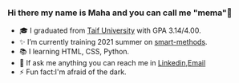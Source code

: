 ### Hi there my name is Maha and you can call me "mema":heart_decoration:

<!--
**Maha-Aljuaid/Maha-Aljuaid** is a ✨ _special_ ✨ repository because its `README.md` (this file) appears on your GitHub profile.

Here are some ideas to get you started:-->

- :mortar_board: I graduated from [Taif University](https://www.tu.edu.sa/) with GPA 3.14/4.00.
- :sparkles: I’m currently training 2021 summer on [smart-methods](https://github.com/smart-methods).
- :books: I learning HTML, CSS, Python.
- 💬 If ask me anything you can reach me in [Linkedin](https://www.linkedin.com/in/maha-aljuaid/),[Email](mahaaljuaid96@gmail.com)
- ⚡ Fun fact:I'm afraid of the dark.


